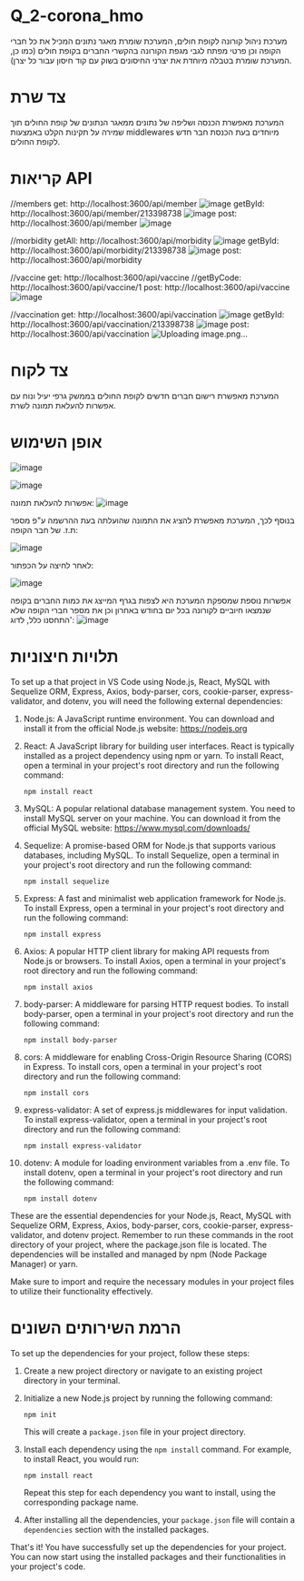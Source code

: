 # Q_2-corona_hmo
מערכת ניהול קורונה לקופת חולים, המערכת שומרת מאגר נתונים המכיל את כל חברי הקופה וכן פרטי מפתח לגבי מגפת הקורונה בהקשרי החברים בקופת חולים (כמו כן, המערכת שומרת בטבלה מיוחדת את יצרני החיסונים בשוק עם קוד חיסון עבור כל יצרן). 
# צד שרת 
המערכת מאפשרת הכנסה ושליפה של נתונים ממאגר הנתונים של קופת החולים תוך שמירה על תקינות הקלט באמצעות middlewares מיוחדים בעת הכנסת חבר חדש לקופת החולים.
# קריאות API
//members
get: http://localhost:3600/api/member
![image](https://github.com/ruth-katzir/Q_2-corona_hmo/assets/133040769/f42ce593-29d2-4cbb-b4ac-25aec4338025)
getById: http://localhost:3600/api/member/213398738
![image](https://github.com/ruth-katzir/Q_2-corona_hmo/assets/133040769/0bd496ea-ea3d-4ad9-b976-c600a61d343d)
post: http://localhost:3600/api/member
![image](https://github.com/ruth-katzir/Q_2-corona_hmo/assets/133040769/b023cc37-4209-4301-b793-0de0c9b73152)

//morbidity
getAll: http://localhost:3600/api/morbidity
![image](https://github.com/ruth-katzir/Q_2-corona_hmo/assets/133040769/5010becc-8843-40b4-a7f7-356d71d009d8)
getById: http://localhost:3600/api/morbidity/213398738
![image](https://github.com/ruth-katzir/Q_2-corona_hmo/assets/133040769/b22365c3-0016-422c-accf-47113b0a3270)
post: http://localhost:3600/api/morbidity

//vaccine
get: http://localhost:3600/api/vaccine
//getByCode: http://localhost:3600/api/vaccine/1
post: http://localhost:3600/api/vaccine
![image](https://github.com/ruth-katzir/Q_2-corona_hmo/assets/133040769/c5a7c531-8328-469b-8128-8130a7b5a777)

//vaccination
get: http://localhost:3600/api/vaccination
![image](https://github.com/ruth-katzir/Q_2-corona_hmo/assets/133040769/672f4111-4d66-467b-8309-75992b307990)
getById: http://localhost:3600/api/vaccination/213398738
![image](https://github.com/ruth-katzir/Q_2-corona_hmo/assets/133040769/9c98cb5e-720b-4663-934f-812ce3a759ad)
post: http://localhost:3600/api/vaccination
![Uploading image.png…]()


# צד לקוח
המערכת מאפשרת רישום חברים חדשים לקופת החולים בממשק גרפי יעיל ונוח עם אפשרות להעלאת תמונה לשרת.

# אופן השימוש
![image](https://github.com/ruth-katzir/Q_2-corona_hmo/assets/133040769/ebbc75b3-96c1-4954-b9ed-736fdf16f84b)

![image](https://github.com/ruth-katzir/Q_2-corona_hmo/assets/133040769/5f735463-a3c8-49ea-9a03-d0593219d1a5)

אפשרות להעלאת תמונה:
![image](https://github.com/ruth-katzir/Q_2-corona_hmo/assets/133040769/626f25f8-8754-4768-bb53-83fcc8db8916)

בנוסף לכך, המערכת מאפשרת להציג את התמונה שהועלתה בעת ההרשמה ע"פ מספר ת.ז. של חבר הקופה:

![image](https://github.com/ruth-katzir/Q_2-corona_hmo/assets/133040769/95aa913d-3bd9-4d0c-9d41-8fc55051cab2)

לאחר לחיצה על הכפתור:

![image](https://github.com/ruth-katzir/Q_2-corona_hmo/assets/133040769/e7ff0e00-b09c-44be-9746-d12eb567ad04)



אפשרות נוספת שמספקת המערכת היא לצפות בגרף המייצג את כמות החברים בקופה שנמצאו חיוביים לקורונה בכל יום בחודש באחרון וכן את מספר חברי הקופה שלא התחסנו כלל, לדוג':
![image](https://github.com/ruth-katzir/Q_2-corona_hmo/assets/133040769/76c7baf2-4ff4-4985-af34-bb4e9badd88b)




# תלויות חיצוניות

To set up a that project in VS Code using Node.js, React, MySQL with Sequelize ORM, Express, Axios, body-parser, cors, cookie-parser, express-validator, and dotenv, you will need the following external dependencies:

1. Node.js: A JavaScript runtime environment. You can download and install it from the official Node.js website: https://nodejs.org

2. React: A JavaScript library for building user interfaces. React is typically installed as a project dependency using npm or yarn. To install React, open a terminal in your project's root directory and run the following command:
   ```
   npm install react
   ```

3. MySQL: A popular relational database management system. You need to install MySQL server on your machine. You can download it from the official MySQL website: https://www.mysql.com/downloads/

4. Sequelize: A promise-based ORM for Node.js that supports various databases, including MySQL. To install Sequelize, open a terminal in your project's root directory and run the following command:
   ```
   npm install sequelize
   ```

5. Express: A fast and minimalist web application framework for Node.js. To install Express, open a terminal in your project's root directory and run the following command:
   ```
   npm install express
   ```

6. Axios: A popular HTTP client library for making API requests from Node.js or browsers. To install Axios, open a terminal in your project's root directory and run the following command:
   ```
   npm install axios
   ```

7. body-parser: A middleware for parsing HTTP request bodies. To install body-parser, open a terminal in your project's root directory and run the following command:
   ```
   npm install body-parser
   ```

8. cors: A middleware for enabling Cross-Origin Resource Sharing (CORS) in Express. To install cors, open a terminal in your project's root directory and run the following command:
   ```
   npm install cors
   ```

9. express-validator: A set of express.js middlewares for input validation. To install express-validator, open a terminal in your project's root directory and run the following command:
    ```
    npm install express-validator
    ```

10. dotenv: A module for loading environment variables from a .env file. To install dotenv, open a terminal in your project's root directory and run the following command:
    ```
    npm install dotenv
    ```

These are the essential dependencies for your Node.js, React, MySQL with Sequelize ORM, Express, Axios, body-parser, cors, cookie-parser, express-validator, and dotenv project. Remember to run these commands in the root directory of your project, where the package.json file is located. The dependencies will be installed and managed by npm (Node Package Manager) or yarn.

Make sure to import and require the necessary modules in your project files to utilize their functionality effectively.

# הרמת השירותים השונים

To set up the dependencies for your project, follow these steps:

1. Create a new project directory or navigate to an existing project directory in your terminal.

2. Initialize a new Node.js project by running the following command:
   ```
   npm init
   ```

   This will create a `package.json` file in your project directory.

3. Install each dependency using the `npm install` command. For example, to install React, you would run:
   ```
   npm install react
   ```

   Repeat this step for each dependency you want to install, using the corresponding package name.

4. After installing all the dependencies, your `package.json` file will contain a `dependencies` section with the installed packages.

That's it! You have successfully set up the dependencies for your project. You can now start using the installed packages and their functionalities in your project's code.
